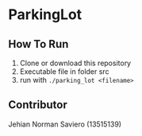 # ParkingLot

## How To Run
1. Clone or download this repository
2. Executable file in folder src
3. run with `./parking_lot <filename>`

## Contributor
Jehian Norman Saviero (13515139)
